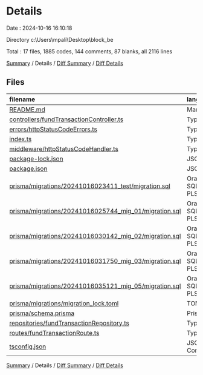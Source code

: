 # Details

Date : 2024-10-16 16:10:18

Directory c:\\Users\\mpali\\Desktop\\block_be

Total : 17 files,  1885 codes, 144 comments, 87 blanks, all 2116 lines

[Summary](results.md) / Details / [Diff Summary](diff.md) / [Diff Details](diff-details.md)

## Files
| filename | language | code | comment | blank | total |
| :--- | :--- | ---: | ---: | ---: | ---: |
| [README.md](/README.md) | Markdown | 1 | 0 | 0 | 1 |
| [controllers/fundTransactionController.ts](/controllers/fundTransactionController.ts) | TypeScript | 87 | 0 | 12 | 99 |
| [errors/httpStatusCodeErrors.ts](/errors/httpStatusCodeErrors.ts) | TypeScript | 13 | 0 | 4 | 17 |
| [index.ts](/index.ts) | TypeScript | 22 | 6 | 9 | 37 |
| [middleware/httpStatusCodeHandler.ts](/middleware/httpStatusCodeHandler.ts) | TypeScript | 19 | 0 | 4 | 23 |
| [package-lock.json](/package-lock.json) | JSON | 1,562 | 0 | 1 | 1,563 |
| [package.json](/package.json) | JSON | 29 | 0 | 1 | 30 |
| [prisma/migrations/20241016023411_test/migration.sql](/prisma/migrations/20241016023411_test/migration.sql) | Oracle-SQL and PLSQL | 26 | 7 | 10 | 43 |
| [prisma/migrations/20241016025744_mig_01/migration.sql](/prisma/migrations/20241016025744_mig_01/migration.sql) | Oracle-SQL and PLSQL | 5 | 13 | 5 | 23 |
| [prisma/migrations/20241016030142_mig_02/migration.sql](/prisma/migrations/20241016030142_mig_02/migration.sql) | Oracle-SQL and PLSQL | 7 | 1 | 2 | 10 |
| [prisma/migrations/20241016031750_mig_03/migration.sql](/prisma/migrations/20241016031750_mig_03/migration.sql) | Oracle-SQL and PLSQL | 15 | 13 | 7 | 35 |
| [prisma/migrations/20241016035121_mig_05/migration.sql](/prisma/migrations/20241016035121_mig_05/migration.sql) | Oracle-SQL and PLSQL | 13 | 12 | 7 | 32 |
| [prisma/migrations/migration_lock.toml](/prisma/migrations/migration_lock.toml) | TOML | 1 | 2 | 0 | 3 |
| [prisma/schema.prisma](/prisma/schema.prisma) | Prisma | 26 | 0 | 5 | 31 |
| [repositories/fundTransactionRepository.ts](/repositories/fundTransactionRepository.ts) | TypeScript | 42 | 0 | 7 | 49 |
| [routes/fundTransactionRoute.ts](/routes/fundTransactionRoute.ts) | TypeScript | 7 | 0 | 4 | 11 |
| [tsconfig.json](/tsconfig.json) | JSON with Comments | 10 | 90 | 9 | 109 |

[Summary](results.md) / Details / [Diff Summary](diff.md) / [Diff Details](diff-details.md)